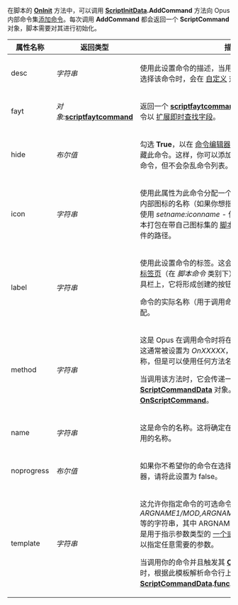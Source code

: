在脚本的 **[OnInit](../scripting_events/oninit.zh.md)** 方法中，可以调用 **[ScriptInitData](scriptinitdata.zh.md).AddCommand** 方法向 Opus 内部命令集[添加命令](/Manual/scripting/example_scripts/adding_a_new_internal_command.zh.md)。每次调用 **AddCommand** 都会返回一个 **ScriptCommand** 对象，脚本需要对其进行初始化。

<table>
<thead><tr><th>
属性名称</th><th>
返回类型</th><th>
描述
</th></tr></thead><tbody><tr><td>
desc</td><td>

*字符串*</td><td>

使用此设置命令的描述，当用户从 [Commands 标签页](/Manual/customize/the_customize_dialog/commands.zh.md) 中选择该命令时，会在 [自定义](/Manual/customize/README.zh.md) 对话框中显示该描述。
</td></tr><tr><td>
fayt</td><td>

*对象:***[scriptfaytcommand](scriptfaytcommand.zh.md)**</td><td>

返回一个 **[scriptfaytcommand](scriptfaytcommand.zh.md)** 对象，可用于初始化此命令以 [扩展即时查找字段](/Manual/scripting/example_scripts/extending_the_fayt.zh.md)。
</td></tr><tr><td>
hide</td><td>

*布尔值*</td><td>

勾选 **True**，以在 [命令编辑器](/Manual/customize/creating_your_own_buttons/command_editor/README.zh.md) 中显示的下拉命令列表中隐藏此命令。这样，你可以添加仍可在按钮和热键中使用的命令，但不会杂乱命令列表。
</td></tr><tr><td>
icon</td><td>

*字符串*</td><td>

使用此属性为此命令分配一个默认图标。你可以指定一个内部图标的名称（如果你想指定来自特定集合的图标，请使用 *setname:iconname -* 使用此方法，如果你将你的脚本打包在带自己图标集的 [脚本包](/Manual/scripting/script_add-ins/script_package.zh.md) 中）或外部图标或图像文件的路径。
</td></tr><tr><td>
label</td><td>

*字符串*</td><td>

使用此设置命令的标签。这会显示在 [自定义](/Manual/customize/README.zh.md) 对话框的 [命令标签页](/Manual/customize/the_customize_dialog/commands.zh.md)（在 *脚本命令* 类别下），如果用户将该命令拖到工具栏上，它将形成创建的按钮的默认标签。

命令的实际名称（用于调用命令）通过 **name** 属性进行分配。
</td></tr><tr><td>
method</td><td>

*字符串*</td><td>

这是 Opus 在调用命令时将在脚本中调用的方法的名称。这通常被设置为 *OnXXXXX*，其中 *XXXXX* 是命令的名称，但是可以使用任何方法名称。

当调用该方法时，它会传递一个参数，即 **[ScriptCommandData](scriptcommanddata.zh.md)** 对象。一般而言，此方法称为 **[OnScriptCommand](../scripting_events/onscriptcommand.zh.md)**。
</td></tr><tr><td>
name</td><td>

*字符串*</td><td>

这是命令的名称。这将确定在按钮和热键中使用命令时调用的名称。
</td></tr><tr><td>
noprogress</td><td>

*布尔值*</td><td>

如果你不希望你的命令在选择了多个文件时显示进度指示器，请将此设置为 false。
</td></tr><tr><td>
template</td><td>

*字符串*</td><td>

这允许你指定命令的可选命令行模板。这是一个格式为 *ARGNAME1/MOD,ARGNAME2/MOD,ARGNAME3/MOD* 等的字符串，其中 ARGNAME 是参数的名称，而 /MOD 是用于指示参数类型的 [一个或多个修饰符](../../command_reference/argument_types.zh.md)。命令行模板可以指定任意需要的参数。

当调用你的命令并且触发其 **[OnScriptCommand](../scripting_events/onscriptcommand.zh.md)** 事件时，根据此模板解析命令行上提供的任何参数，并通过 **[ScriptCommandData](scriptcommanddata.zh.md).[func](func.zh.md).args** 属性提供。
</td></tr></tbody>
</table>